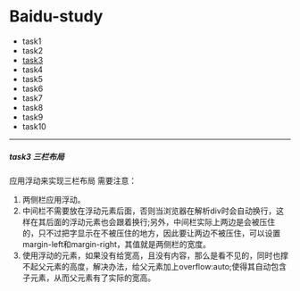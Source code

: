 # Baidu-study
+ task1
+ task2
+ [task3](http://snowxxapple.github.io/Baidu-study/task3/)
+ task4
+ task5
+ task6
+ task7
+ task8
+ task9
+ task10

---
##### task3 三栏布局
应用浮动来实现三栏布局 需要注意：
1. 两侧栏应用浮动。
2. 中间栏不需要放在浮动元素后面，否则当浏览器在解析div时会自动换行，这样在其后面的浮动元素也会跟着换行;另外，中间栏实际上两边是会被压住的，只不过把字显示在不被压住的地方，因此要让两边不被压住，可以设置margin-left和margin-right，其值就是两侧栏的宽度。
3. 使用浮动的元素，如果没有给宽高，且没有内容，那么是看不见的，同时也撑不起父元素的高度，解决办法，给父元素加上overflow:auto;使得其自动包含子元素，从而父元素有了实际的宽高。
